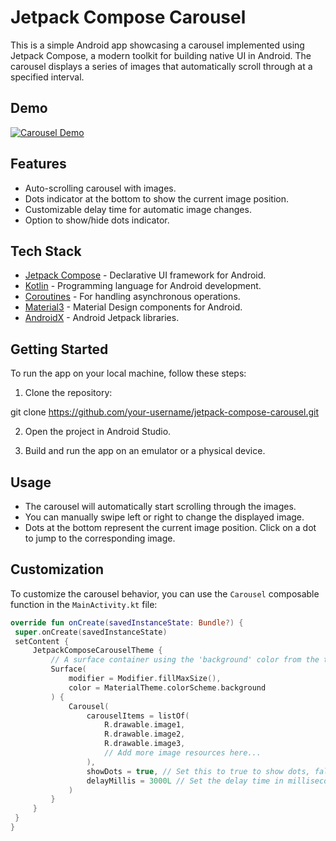 # Jetpack Compose Carousel

This is a simple Android app showcasing a carousel implemented using Jetpack Compose, a modern toolkit for building native UI in Android. The carousel displays a series of images that automatically scroll through at a specified interval.

## Demo

[![Carousel Demo](https://img.youtube.com/vi/Ud4MFpWRDyA/0.jpg)](https://www.youtube.com/watch?v=Ud4MFpWRDyA)

## Features

- Auto-scrolling carousel with images.
- Dots indicator at the bottom to show the current image position.
- Customizable delay time for automatic image changes.
- Option to show/hide dots indicator.

## Tech Stack

- [Jetpack Compose](https://developer.android.com/jetpack/compose) - Declarative UI framework for Android.
- [Kotlin](https://kotlinlang.org/) - Programming language for Android development.
- [Coroutines](https://kotlinlang.org/docs/coroutines-overview.html) - For handling asynchronous operations.
- [Material3](https://material.io/) - Material Design components for Android.
- [AndroidX](https://developer.android.com/jetpack/androidx) - Android Jetpack libraries.

## Getting Started

To run the app on your local machine, follow these steps:

1. Clone the repository:

git clone https://github.com/your-username/jetpack-compose-carousel.git


2. Open the project in Android Studio.

3. Build and run the app on an emulator or a physical device.

## Usage

- The carousel will automatically start scrolling through the images.
- You can manually swipe left or right to change the displayed image.
- Dots at the bottom represent the current image position. Click on a dot to jump to the corresponding image.

## Customization

To customize the carousel behavior, you can use the `Carousel` composable function in the `MainActivity.kt` file:

```kotlin
override fun onCreate(savedInstanceState: Bundle?) {
 super.onCreate(savedInstanceState)
 setContent {
     JetpackComposeCarouselTheme {
         // A surface container using the 'background' color from the theme
         Surface(
             modifier = Modifier.fillMaxSize(),
             color = MaterialTheme.colorScheme.background
         ) {
             Carousel(
                 carouselItems = listOf(
                     R.drawable.image1,
                     R.drawable.image2,
                     R.drawable.image3,
                     // Add more image resources here...
                 ),
                 showDots = true, // Set this to true to show dots, false to hide dots
                 delayMillis = 3000L // Set the delay time in milliseconds (3 seconds in this case)
             )
         }
     }
 }
}
